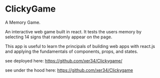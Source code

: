 # ClickyGame

A Memory Game.

An interactive web game built in react. It tests the users memory by selecting 14 signs that randomly appear on the page.

This app is useful to learn the principals of building web apps with react.js and applying the fundamentals of components, props, and states.

see deployed here: https://github.com/xer34/Clickygame/

see under the hood here: https://github.com/xer34/Clickygame
